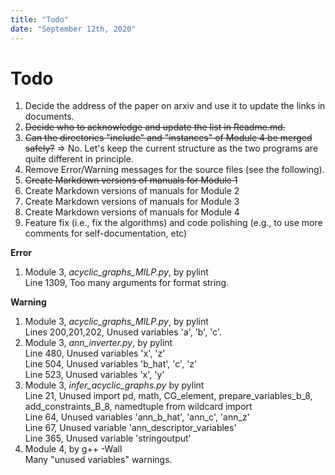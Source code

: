 ```yaml
---
title: "Todo"
date: "September 12th, 2020"
---
```

# Todo

1. Decide the address of the paper on arxiv and use it to update the links in documents.
1. ~~Decide who to acknowledge and update the list in Readme.md.~~
1. ~~Can the directories "include" and "instances" of Module 4 be merged safely?~~ => No. Let's keep the current structure as the two programs are quite different in principle.
1. Remove Error/Warning messages for the source files (see the following).
1. ~~Create Markdown versions of manuals for Module 1~~
1. Create Markdown versions of manuals for Module 2
1. Create Markdown versions of manuals for Module 3
1. Create Markdown versions of manuals for Module 4
1. Feature fix (i.e., fix the algorithms) and code polishing (e.g., to use more comments for self-documentation, etc)

**Error**

1. Module 3, *acyclic_graphs_MILP.py*, by pylint  
Line 1309, Too many arguments for format string.

**Warning**

1. Module 3, *acyclic_graphs_MILP.py*, by pylint  
Lines 200,201,202, Unused variables 'a', 'b', 'c'.
1. Module 3, *ann_inverter.py*, by pylint  
Line 480, Unused variables 'x', 'z'  
Line 504, Unused variables 'b_hat', 'c', 'z'  
Line 523, Unused variables 'x', 'y'  
1. Module 3, *infer_acyclic_graphs.py* by pylint  
Line 21, Unused import pd, math, CG_element, prepare_variables_b_8, add_constraints_B_8, namedtuple from wildcard import  
Line 64, Unused variables 'ann_b_hat', 'ann_c', 'ann_z'  
Line 67, Unused variable 'ann_descriptor_variables'  
Line 365, Unused variable 'stringoutput'  
1. Module 4, by g++ -Wall  
Many "unused variables" warnings.

